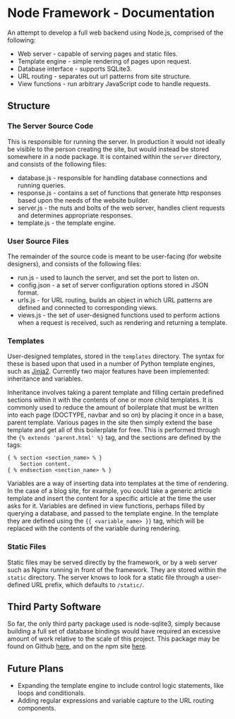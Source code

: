 # Node Framework - Documentation

An attempt to develop a full web backend using Node.js, comprised of the following:

* Web server - capable of serving pages and static files.
* Template engine - simple rendering of pages upon request.
* Database interface - supports SQLite3.
* URL routing - separates out url patterns from site structure.
* View functions - run arbitrary JavaScript code to handle requests.

## Structure

### The Server Source Code

This is responsible for running the server. In production it would not ideally be visible to the person creating the site, but would instead be stored somewhere in a node package. It is contained within the `server` directory, and consists of the following files:

* database.js - responsible for handling database connections and running queries.
* response.js - contains a set of functions that generate http responses based upon the needs of the website builder.
* server.js - the nuts and bolts of the web server, handles client requests and determines appropriate responses.
* template.js - the template engine.

### User Source Files

The remainder of the source code is meant to be user-facing (for website designers), and consists of the following files:

* run.js - used to launch the server, and set the port to listen on.
* config.json - a set of server configuration options stored in JSON format.
* urls.js - for URL routing, builds an object in which URL patterns are defined and connected to corresponding views.
* views.js - the set of user-designed functions used to perform actions when a request is received, such as rendering and returning a template.

### Templates

User-designed templates, stored in the `templates` directory. The syntax for these is based upon that used in a number of Python template engines, such as [Jinja2](http://jinja.pocoo.org). Currently two major features have been implemented: inheritance and variables.

Inheritance involves taking a parent template and filling certain predefined sections within it with the contents of one or more child templates. It is commonly used to reduce the amount of boilerplate that must be written into each page (DOCTYPE, navbar and so on) by placing it once in a base, parent template. Various pages in the site then simply extend the base template and get all of this boilerplate for free. This is performed through the `{% extends 'parent.html' %}` tag, and the sections are defined by the tags:

```
{ % section <section_name> % }
    Section content.
{ % endsection <section_name> % }
```

Variables are a way of inserting data into templates at the time of rendering. In the case of a blog site, for example, you could take a generic article template and insert the content for a specific article at the time the user asks for it. Variables are defined in view functions, perhaps filled by querying a database, and passed to the template engine. In the template they are defined using the `{{ <variable_name> }}` tag, which will be replaced with the contents of the variable during rendering.

### Static Files

Static files may be served directly by the framework, or by a web server such as Nginx running in front of the framework. They are stored within the `static` directory. The server knows to look for a static file through a user-defined URL prefix, which defaults to `/static/`.

## Third Party Software

So far, the only third party package used is node-sqlite3, simply because building a full set of database bindings would have required an excessive amount of work relative to the scale of this project. This package may be found on Github [here](https://github.com/mapbox/node-sqlite3), and on the npm site [here](https://www.npmjs.com/package/sqlite3).

## Future Plans

* Expanding the template engine to include control logic statements, like loops and conditionals.
* Adding regular expressions and variable capture to the URL routing components.
